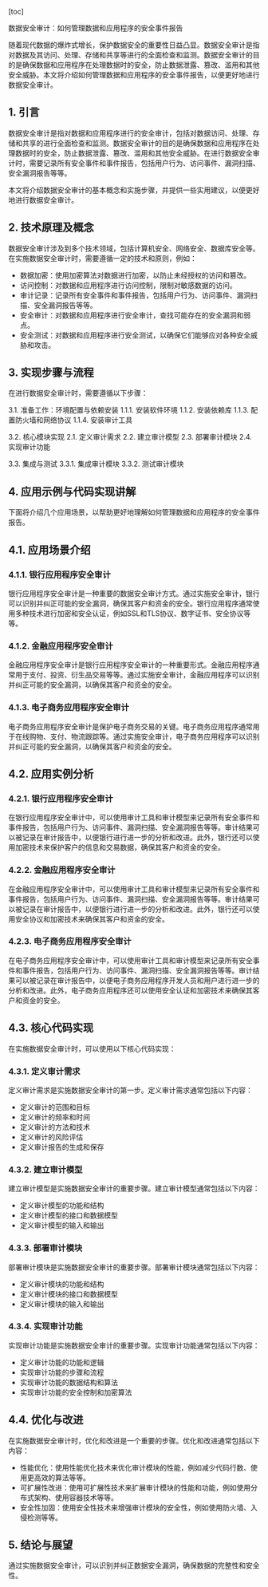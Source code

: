 
[toc]                    
                
                
数据安全审计：如何管理数据和应用程序的安全事件报告

随着现代数据的爆炸式增长，保护数据安全的重要性日益凸显。数据安全审计是指对数据及其访问、处理、存储和共享等进行的全面检查和监测。数据安全审计的目的是确保数据和应用程序在处理数据时的安全，防止数据泄露、篡改、滥用和其他安全威胁。本文将介绍如何管理数据和应用程序的安全事件报告，以便更好地进行数据安全审计。

## 1. 引言

数据安全审计是指对数据和应用程序进行的安全审计，包括对数据访问、处理、存储和共享的进行全面检查和监测。数据安全审计的目的是确保数据和应用程序在处理数据时的安全，防止数据泄露、篡改、滥用和其他安全威胁。在进行数据安全审计时，需要记录所有安全事件和事件报告，包括用户行为、访问事件、漏洞扫描、安全漏洞报告等等。

本文将介绍数据安全审计的基本概念和实施步骤，并提供一些实用建议，以便更好地进行数据安全审计。

## 2. 技术原理及概念

数据安全审计涉及到多个技术领域，包括计算机安全、网络安全、数据库安全等。在实施数据安全审计时，需要遵循一定的技术和原则，例如：

- 数据加密：使用加密算法对数据进行加密，以防止未经授权的访问和篡改。
- 访问控制：对数据和应用程序进行访问控制，限制对敏感数据的访问。
- 审计记录：记录所有安全事件和事件报告，包括用户行为、访问事件、漏洞扫描、安全漏洞报告等等。
- 安全审计：对数据和应用程序进行安全审计，查找可能存在的安全漏洞和弱点。
- 安全测试：对数据和应用程序进行安全测试，以确保它们能够应对各种安全威胁和攻击。

## 3. 实现步骤与流程

在进行数据安全审计时，需要遵循以下步骤：

3.1. 准备工作：环境配置与依赖安装
   1.1.1. 安装软件环境
   1.1.2. 安装依赖库
   1.1.3. 配置防火墙和网络协议
   1.1.4. 安装审计工具

3.2. 核心模块实现
   2.1. 定义审计需求
   2.2. 建立审计模型
   2.3. 部署审计模块
   2.4. 实现审计功能

3.3. 集成与测试
   3.3.1. 集成审计模块
   3.3.2. 测试审计模块

## 4. 应用示例与代码实现讲解

下面将介绍几个应用场景，以帮助更好地理解如何管理数据和应用程序的安全事件报告。

## 4.1. 应用场景介绍

### 4.1.1. 银行应用程序安全审计

银行应用程序安全审计是一种重要的数据安全审计方式。通过实施安全审计，银行可以识别并纠正可能的安全漏洞，确保其客户和资金的安全。银行应用程序通常使用多种技术进行加密和安全认证，例如SSL和TLS协议、数字证书、安全协议等等。

### 4.1.2. 金融应用程序安全审计

金融应用程序安全审计是银行应用程序安全审计的一种重要形式。金融应用程序通常用于支付、投资、衍生品交易等等。通过实施安全审计，金融应用程序可以识别并纠正可能的安全漏洞，以确保其客户和资金的安全。

### 4.1.3. 电子商务应用程序安全审计

电子商务应用程序安全审计是保护电子商务交易的关键。电子商务应用程序通常用于在线购物、支付、物流跟踪等。通过实施安全审计，电子商务应用程序可以识别并纠正可能的安全漏洞，以确保其客户和资金的安全。

## 4.2. 应用实例分析

### 4.2.1. 银行应用程序安全审计

在银行应用程序安全审计中，可以使用审计工具和审计模型来记录所有安全事件和事件报告，包括用户行为、访问事件、漏洞扫描、安全漏洞报告等等。审计结果可以被记录在审计报告中，以便银行进行进一步的分析和改进。此外，银行还可以使用加密技术来保护客户的信息和交易数据，确保其客户和资金的安全。

### 4.2.2. 金融应用程序安全审计

在金融应用程序安全审计中，可以使用审计工具和审计模型来记录所有安全事件和事件报告，包括用户行为、访问事件、漏洞扫描、安全漏洞报告等等。审计结果可以被记录在审计报告中，以便银行进行进一步的分析和改进。此外，银行还可以使用安全协议和加密技术来确保其客户和资金的安全。

### 4.2.3. 电子商务应用程序安全审计

在电子商务应用程序安全审计中，可以使用审计工具和审计模型来记录所有安全事件和事件报告，包括用户行为、访问事件、漏洞扫描、安全漏洞报告等等。审计结果可以被记录在审计报告中，以便电子商务应用程序开发人员和用户进行进一步的分析和改进。此外，电子商务应用程序还可以使用安全认证和加密技术来确保其客户和资金的安全。

## 4.3. 核心代码实现

在实施数据安全审计时，可以使用以下核心代码实现：

### 4.3.1. 定义审计需求

定义审计需求是实施数据安全审计的第一步。定义审计需求通常包括以下内容：

- 定义审计的范围和目标
- 定义审计的频率和时间
- 定义审计的方法和技术
- 定义审计的风险评估
- 定义审计报告的生成和保存

### 4.3.2. 建立审计模型

建立审计模型是实施数据安全审计的重要步骤。建立审计模型通常包括以下内容：

- 定义审计模型的功能和结构
- 定义审计模型的接口和数据模型
- 定义审计模型的输入和输出

### 4.3.3. 部署审计模块

部署审计模块是实施数据安全审计的重要步骤。部署审计模块通常包括以下内容：

- 定义审计模块的功能和结构
- 定义审计模块的接口和数据模型
- 定义审计模块的输入和输出

### 4.3.4. 实现审计功能

实现审计功能是实施数据安全审计的重要步骤。实现审计功能通常包括以下内容：

- 定义审计功能的功能和逻辑
- 实现审计功能的步骤和流程
- 实现审计功能的数据结构和算法
- 实现审计功能的安全控制和加密算法

## 4.4. 优化与改进

在实施数据安全审计时，优化和改进是一个重要的步骤。优化和改进通常包括以下内容：

- 性能优化：使用性能优化技术来优化审计模块的性能，例如减少代码行数、使用更高效的算法等等。
- 可扩展性改进：使用可扩展性技术来扩展审计模块的性能和功能，例如使用分布式架构、使用容器技术等等。
- 安全性加固：使用安全性技术来增强审计模块的安全性，例如使用防火墙、入侵检测等等。

## 5. 结论与展望

通过实施数据安全审计，可以识别并纠正数据安全漏洞，确保数据的完整性和安全性。

